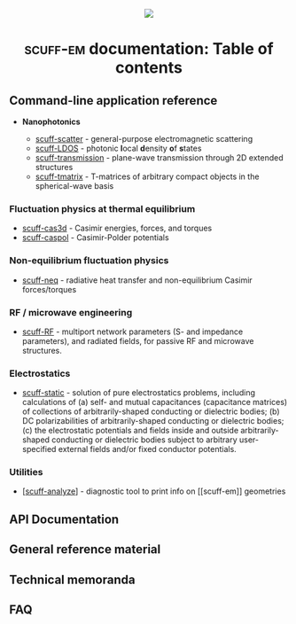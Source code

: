 <p align="center"><img align="center" src="img/scuffEMLogo.png"></p>

<p align="center"><h1 align="center">
 <span class="SmallCaps">scuff-em</span> documentation: Table of contents
</h1> </p>

## Command-line application reference

* **Nanophotonics**

    - [scuff-scatter][scuff-scatter]            - general-purpose electromagnetic scattering
    - [scuff-LDOS][scuff-LDOS]                  - photonic **l**ocal **d**ensity **o**f **s**tates
    - [scuff-transmission][scuff-transmission]  - plane-wave transmission through 2D extended structures
    - [scuff-tmatrix][scuff-tmatrix]            - T-matrices of arbitrary compact objects in the spherical-wave basis

### Fluctuation physics at thermal equilibrium

* [scuff-cas3d][scuff-cas3d]   - Casimir energies, forces, and torques
* [scuff-caspol][scuff-caspol] - Casimir-Polder potentials

### Non-equilibrium fluctuation physics

* [scuff-neq][scuff-neq]       - radiative heat transfer and non-equilibrium Casimir forces/torques

### RF / microwave engineering

* [scuff-RF][scuff-RF]         - multiport network parameters
                                 (S- and impedance parameters),
                                 and radiated fields, for passive RF
                                 and microwave structures.

### Electrostatics

* [scuff-static][scuff-static] - solution of pure electrostatics problems, 
                                 including calculations of (a) self- and 
                                 mutual capacitances (capacitance matrices) 
                                 of collections of arbitrarily-shaped 
                                 conducting or dielectric bodies; 
                                 (b) DC polarizabilities of 
                                 arbitrarily-shaped conducting or 
                                 dielectric bodies; (c) the electrostatic 
                                 potentials and fields inside and outside 
                                 arbitrarily-shaped conducting or dielectric 
                                 bodies subject to arbitrary user-specified 
                                 external fields and/or fixed conductor potentials.

### Utilities

* [[scuff-analyze]] - diagnostic tool to print info on [[scuff-em]] geometries

## API Documentation

## General reference material

## Technical memoranda

## FAQ

[scuffEMLogo]: img/scuffEMLogo.png
[scuff-scatter]:      applications/scuff-scatter
[scuff-LDOS]:         applications/scuff-LDOS
[scuff-transmission]: applications/scuff-transmission
[scuff-tmatrix]:      applications/scuff-tmatrix
[scuff-cas3D]:        applications/scuff-cas3d
[scuff-caspol]:       applications/scuff-caspol
[scuff-neq]:          applications/scuff-neq
[scuff-RF]:           applications/scuff-RF
[scuff-static]:       applications/scuff-RF
[scuff-analyze]:      applications/scuff-analyze

